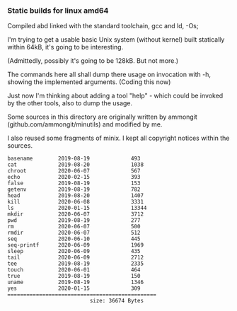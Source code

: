 ### Static builds for linux amd64

Compiled abd linked with the standard toolchain, gcc and ld,  -Os;

I'm trying to get a usable basic Unix system (without kernel) built statically within 64kB,
it's going to be interesting.

(Admittedly, possibly it's going to be 128kB. But not more.)

The commands here all shall dump there usage on invocation with -h, showing the implemented arguments.
(Coding this now)

Just now I'm thinking about adding a tool "help" - which could be invoked by the other tools,
also to dump the usage. 

Some sources in this directory are originally written by ammongit (github.com/ammongit/minutils) 
and modified by me.

I also reused some fragments of minix.
I kept all copyright notices within the sources.


```
basename        2019-08-19             493
cat             2019-08-20             1038
chroot          2020-06-07             567
echo            2020-02-15             393
false           2019-08-19             153
getenv          2019-08-19             782
head            2019-08-20             1407
kill            2020-06-08             3331
ls              2020-01-15             13344
mkdir           2020-06-07             3712
pwd             2019-08-19             277
rm              2020-06-07             500
rmdir           2020-06-07             512
seq             2020-06-10             445
seq-printf      2020-06-09             1969
sleep           2020-06-09             435
tail            2020-06-09             2712
tee             2019-08-19             2335
touch           2020-06-01             464
true            2019-08-19             150
uname           2019-08-19             1346
yes             2020-01-15             309
===============================================
                          size: 36674 Bytes
```
